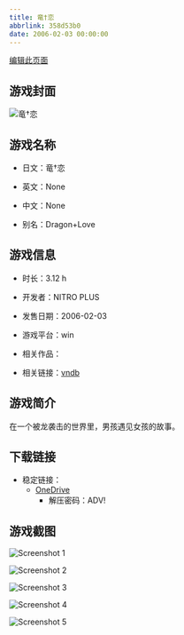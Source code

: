 ```yaml
---
title: 竜†恋
abbrlink: 358d53b0
date: 2006-02-03 00:00:00
---
```

[编辑此页面](https://github.com/ACG-3/ADV3-source/blob/main/source/_posts/games/%E7%AB%9C%E2%80%A0%E6%81%8B.md)

## 游戏封面

![竜†恋](https://pan.timero.xyz/d/onedrive/img_lib_001/%E7%AB%9C%E2%80%A0%E6%81%8B_cover.avif)


## 游戏名称

- 日文：竜†恋
- 英文：None
- 中文：None

- 别名：Dragon+Love


## 游戏信息

- 时长：3.12 h
- 开发者：NITRO PLUS
- 发售日期：2006-02-03
- 游戏平台：win
- 相关作品：

- 相关链接：[vndb](https://vndb.org/v436)


## 游戏简介

在一个被龙袭击的世界里，男孩遇见女孩的故事。


## 下载链接

- 稳定链接：
    - [OneDrive](https://pan.timero.xyz/onedrive/adv_lib_001/%E7%AB%9C%E2%80%A0%E6%81%8B)
        - 解压密码：ADV!



## 游戏截图


![Screenshot 1](https://pan.timero.xyz/d/onedrive/img_lib_001/%E7%AB%9C%E2%80%A0%E6%81%8B_Screenshot_1.avif)

![Screenshot 2](https://pan.timero.xyz/d/onedrive/img_lib_001/%E7%AB%9C%E2%80%A0%E6%81%8B_Screenshot_2.avif)

![Screenshot 3](https://pan.timero.xyz/d/onedrive/img_lib_001/%E7%AB%9C%E2%80%A0%E6%81%8B_Screenshot_3.avif)

![Screenshot 4](https://pan.timero.xyz/d/onedrive/img_lib_001/%E7%AB%9C%E2%80%A0%E6%81%8B_Screenshot_4.avif)

![Screenshot 5](https://pan.timero.xyz/d/onedrive/img_lib_001/%E7%AB%9C%E2%80%A0%E6%81%8B_Screenshot_5.avif)

